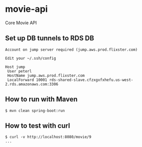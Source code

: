 # movie-api
Core Movie API

## Set up DB tunnels to RDS DB
    Account on jump server required (jump.aws.prod.flixster.com)
    
    Edit your ~/.ssh/config 
    
    Host jump
     User peterl 
     HostName jump.aws.prod.flixster.com
     LocalForward 10001 rds-shared-slave.cfzxgxfxhefu.us-west-2.rds.amazonaws.com:3306

## How to run with Maven

    $ mvn clean spring-boot:run

## How to test with curl

    $ curl -v http://localhost:8080/movie/9
    ...
